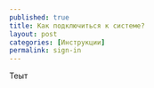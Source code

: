 ```yaml
---
published: true
title: Как подключиться к системе?
layout: post
categories: [Инструкции]
permalink: sign-in
---
```

Теыт